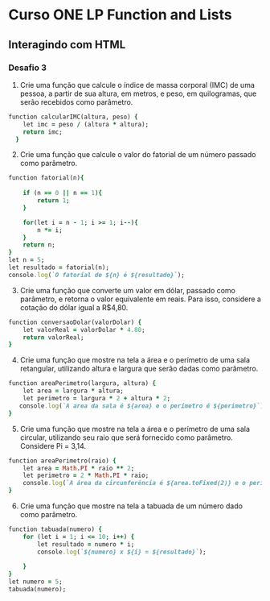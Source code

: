 # Curso ONE LP Function and Lists
## Interagindo com HTML
### Desafio 3

1. Crie uma função que calcule o índice de massa corporal (IMC) de uma pessoa, a partir de sua altura, em metros, e peso, em quilogramas, que serão recebidos como parâmetro.
```ruby
function calcularIMC(altura, peso) {
    let imc = peso / (altura * altura);
    return imc;
  }
```
2. Crie uma função que calcule o valor do fatorial de um número passado como parâmetro.
```ruby
function fatorial(n){
   
    if (n == 0 || n == 1){
        return 1;
    } 

    for(let i = n - 1; i >= 1; i--){
        n *= i;
    }
    return n;
}
let n = 5;
let resultado = fatorial(n);
console.log(`O fatorial de ${n} é ${resultado}`);
```
3. Crie uma função que converte um valor em dólar, passado como parâmetro, e retorna o valor equivalente em reais. Para isso, considere a cotação do dólar igual a R$4,80.
```ruby
function conversaoDolar(valorDolar) {
    let valorReal = valorDolar * 4.80;
    return valorReal;
}
```
4. Crie uma função que mostre na tela a área e o perímetro de uma sala retangular, utilizando altura e largura que serão dadas como parâmetro.
```ruby
function areaPerimetro(largura, altura) {
    let area = largura * altura;
    let perimetro = largura * 2 + altura * 2;
   console.log(`A area da sala é ${area} e o perimetro é ${perimetro}`);
}
```
5. Crie uma função que mostre na tela a área e o perímetro de uma sala circular, utilizando seu raio que será fornecido como parâmetro. Considere Pi = 3,14.
```ruby
function areaPerimetro(raio) {
    let area = Math.PI * raio ** 2;
    let perimetro = 2 * Math.PI * raio;
    console.log(`A área da circunferência é ${area.toFixed(2)} e o perímetro é ${perimetro.toFixed(2)}`);
}
```
6. Crie uma função que mostre na tela a tabuada de um número dado como parâmetro.
```ruby
function tabuada(numero) {
    for (let i = 1; i <= 10; i++) {
        let resultado = numero * i;
        console.log(`${numero} x ${i} = ${resultado}`);
    
    }
}
let numero = 5;
tabuada(numero);
```
